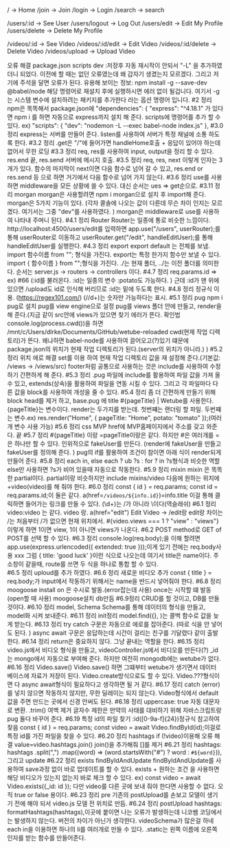 / -> Home
/join -> Join
/login -> Login
/search -> search

/users/:id -> See User
/users/logout -> Log Out
/users/edit -> Edit My Profile
/users/delete -> Delete My Profile

/videos/:id -> See Video
/videos/:id/edit -> Edit Video
/videos/:id/delete -> Delete Video
/videos/upload -> Upload Video

오류 해결
package.json scripts dev :저장후 자동 재시작이 안되서 "-L" 을 추가하였더니 되었다. 이전에 할 때는 없던 오류였는데 왜 갑자기 생겼는지 모르겠다. 그리고 저기에 주석을 달면 오류가 된다.
유용해 보이는 정보:
npm install -g --save-dev @babel/node 해당 명령어로 재설치 후에 실행하시면 에러 없이 될겁니다. 여기서 -g는 시스템 변수에 설치하려는 패키지를 추가한다 라는 옵션 명령어 입니다.
#2 정리
npm은 똑똑해서 package.json에
"dependencies": {
"express": "^4.18.1"
가 있다면 npm i 를 하면 자동으로 express까지 설치 해 준다.
scripts에 명령어를 추가 할 수 있다.
ex) "scripts": {
"dev": "nodemon -L --exec babel-node index.js"
},
#3.0 정리
express는 서버를 만들어 준다. listen를 사용하여 서버가 특정 채널에 소통 하도록 한다.
#3.2 정리
.get은 "/"에 들어가면 handleHome호출 + 응답이 있어야 하는데 없어서 무한 로딩
#3.3 정리
req, res를 사용하여 input, output을 정리 할 수 있다.
res.end 끝, res.send 서버에 메시지 호출.
#3.5 정리
req, res, next 이렇게 인자는 3개가 있다.
함수의 마지막이 next이면 다음 함수로 넘어 갈 수 있고, res.end or res.send 등 으로 하면 거기에서 다음 함수로 넘어 가지 않는다.
#3.6 정리
use를 사용하면 middleware을 모든 상황에 쓸 수 있다. 대신 순서는 ues => get순으로.
#3.11 정리 morgan
morgan은 사용할려면 npm i morgan으로 설치 후 import해 준다.
morgan은 5가지 기능이 있다. (각자 콜솔에 나오는 값이 다른데 무슨 차이 인지는 모르겠다. 여기서는 그중 "dev"를 사용하였다. )
morgan은 middleware로 use를 사용하여 나타내 주며니 된다.
#4.1 정리 Router
Router는 일종에 통로 비슷한 느낌이다.
http://localhost:4500/users/edit를 입력하면
app.use("/users", userRouter);를 통해 userRouter로 이동하고
userRouter.get("/edit", handleEditUser);를 통해 handleEditUser를 실행한다.
#4.3 정리 export
export default 는 전체를 보냄. import 함수이름 from ""; 형식을 가진다.
export는 특정 한가지 함수만 보낼 수 있다. import { 함수이름 } from "";형식을 가진다.
./는 현재 폴더, ../는 이전 폴더를 의미한다.
순서는 server.js -> routers -> controllers 이다.
#4.7 정리
req.params.id => ex) #66 (:id를 불러온다. :id는 일종의 변수 :potato도 가능하다. )
근데 :id가 맨 위에 있으면 /upload도 id로 인식해 버리므로 :id는 밑에 두도록 한다.
#4.8 정리
정규식 이용. (https://regex101.com/)
(//d+)는 숫자만 가능하다는 표시.
#5.1 정리 pug
npm i pug로 설치
pug를 view engine으로 설정
pug를 views 폴더 안에 만들고, render을 해 준다.(지금 같이 src안에 views가 있으면 찾기 에러가 뜬다. 확인법 console.log(process.cwd())을 하면 /mnt/c/Users/dlrke/Documents/GitHub/wetube-reloaded cwd(현재 작업 디렉토리)가 뜬다. 왜냐하면 babel-node를 사용하여 끌어오고(?)있기 떄문에 package.json의 위치가 현재 작업 디렉토리가 된다.(server의 위치가 아니라.) )
#5.2 정리 위치 에로 해결
set를 이용 하여 현재 작업 디렉토리 값을 재 설정해 준다.(기본값: /views -> /views/src)
footer처럼 공통으로 사용하는 것은 include를 사용하여 수정하기 간편하게 해 준다.
#5.3 정리
.pug 파일에
include를 활용하여 파일 값을 가져 올 수 있고,
extends(상속)을 활용하여 파일을 연동 시킬 수 있다.
그리고 각 파일마다 다른 값을
block를 사용하여 개성을 줄 수 있다.
#5.4 정리
좀 더 간편하게 만들기 위해 block head를 제거 하고, base.pug 에 title #{pageTitle} | Wetube를 사용한다. {pageTitle}는 변수이다.
render는 두가지를 받는데.
첫번쨰는 랜더링 할 파일.
두번쨰는 변수.ex) res.render("Home", { pageTitle: "Home", potato: "tomato" });(여러개 변수 사용 가능)
#5.6 정리 css MVP
href에 MVP홈페이지에서 주소를 갖고 와준다. 끝
#5.7 정리
#{pageTitle} 이랑 =pageTitle이랑은 같다. 하지만 #은 여러개를 =은 하나만 할 수 있다.
인위적으로 fakeUser를 만든다. (render에 fakeUser을 만들고 fakeUser를 정의해 준다. )
pug의 if를 활용하여 조건이 참이면 아래 식이 render되게 만들어 준다.
#5.8 정리 each in, else
each ? ub ?s : for ? in ?s형식과 비슷한 역할
else만 사용하면 ?s가 비어 있을때 자동으로 작동한다.
#5.9 정리 mixin
mixin 은 똑똑한 partial이다.
partial이랑 비슷하지만 include mixins/video 다음에 원하는 위치에 +video(video)를 해 줘야 한다.
#6.0 정리
const { id } = req.params;
const id = req.params.id;이 둘은 같다.
a(href=`/videos/${info.id}`)=info.title 이걸 통해 클릭하면 들어가는 링크를 만들 수 있다.
(\\d+)는 /가 아니라 \이다(역슬래쉬)
#6.1 정리
video:video 는 같다. video 랑.
a(href="edit") Edit Video &rarr; /edit랑 edit랑 차이는 /는 처음부터 /가 없으면 현재 위치에서.
#{video.views === 1 ? "view" : "views"}이렇게 하면 1이면 view, 1이 아니면 views가 나온다.
#6.2 POST
method로 GET of POST를 선택 할 수 있다.
#6.3 정리
console.log(req.body);을 이해 할려면
app.use(express.urlencoded({ extended: true }));이게 있기 전에는 req.body사용 xxx
그럼
{ title: 'good luck' }이런 식으로 나오는데 여기서 title은 name이다.
주소창이 같을때, route를 쓰면 두 식을 하나로 통합 할 수 있다.\
#6.5 정리
uploud를 추가 하였다.
#6.6 정리 새로운 비디오 추가
const { title } = req.body;가 input에서 작동하기 위해서는 name을 반드시 넣어줘야 한다.
#6.8 정리 moogoose install
on 은 수시로 발동.(error잡는데 사용)
once는 시작할 떄 발동(open할 때 사용)
moogoose설치 db만듬
#6.9정리
CRUD를 할 것이고, DB를 만들 것이다.
#6.10 정리 model, Schema
Schema를 통해 데이터의 형식을 만들고, model화 시켜 보내준다.
#6.11 정리
init정리
model.find({}, )는 콜백 함수로 값을 늦게 받는다.
#6.13 정리
try catch 구문은 자동으로 에로를 잡아준다. (따로 식을 안 넣어도 된다. )
async await 구문은 응답하는데 시간이 걸리는 친구를 기달렸다 같이 출발한다.
#6.14 정리
return은 중요하지 않다. 그냥 끝내는 역할을 한다.
#6.15 정리
video.js에서 비디오 형식을 만들고, videoController.js에서 비디오를 만든다(?)
\_id는 mongo에서 자동으로 부여해 준다.
하지만 여전히 mongodb에는 wetube가 없다.
#6.16 정리 Video.save()
Video.save() 하면 그떄부터 wetube가 생기면서 데이터 베이스에 자료가 저장이 된다.
Video.create방식으로도 할 수 있다.
Video.???형식이면 다 async await형식이 필요하다고 생각하면 될 거 같다.
#6.17 정리
catch (error)를 넣지 않으면 작동하지 않지만, 무한 딜레이는 되지 않는다.
Video형식에서 default값을 주면 만드는 곳에서 신경 안써도 된다.
#6.18 정리
uppercase: true 자동 대문자로 변환.
.trim() 여백 제거
글자수 제한은 만약의 사태를 대비하기 위해 자바스크립트랑 pug 둘다 바꾸어 준다.
#6.19 특정 id의 파일 찾기
:id([0-9a-f]{24})정규식 참고하여 찾음
const { id } = req.params;
const video = await Video.findById(id);이걸로 특정 id를 가진 파일을 찾을 수 있다.
#6.20 정리 hashtags
if (!video)이용해 오류 해결
value=video.hashtags.join() join()을 추가해줘 []를 제거
#6.21 정리
hashtags: hashtags
.split(",")
.map((word) => (word.startsWith("#") ? word : `#${word}`)),
그리고 update
#6.22 정리 exists findByIdAndUpdate
findByIdAndUpdate를 사용하여 save과정 없이 바로 업데이트를 할 수 있다.
exists + 원하는 조건 을 사용하면 해당 비디오가 있는지 없는지 바로 체크 할 수 있다.
ex) const video = await Video.exists({\_id: id });
다만 video를 다른 곳에 보내 줘야 한다면 사용할 수 없다. 오직 true or false 용이다.
#6.23 정리 pre
기존의 postUpload를 손보고
모델이 생기기 전에 해야 되서 video.js 모델 전 위치로 만듬.
#6.24 정리
postUpload
hashtags: formatHashtags(hashtags),이곳에 붙이면 나는 오류가 발생하는데 니코쌤 코딩에서는 발생하지 않는다. 버전의 차이가 아닌가 생각한다.
videoSchema가 많은걸 하네
each in을 이용하면 하나의 li를 여러개로 만들 수 있다.
.static는 왼쪽 이름에 오른쪽 인자를 받는 함수를 만들어준다.
